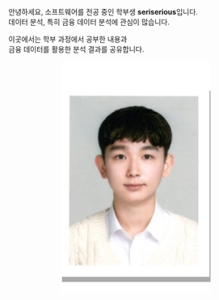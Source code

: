안녕하세요, 소프트웨어를 전공 중인 학부생 **seriserious**입니다.  
데이터 분석, 특히 금융 데이터 분석에 관심이 많습니다.  

이곳에서는 학부 과정에서 공부한 내용과  
금융 데이터를 활용한 분석 결과를 공유합니다.

<div align="center">
  <img src="/assets/images/me.jpg" alt="나의 프로필 사진" />
</div>
